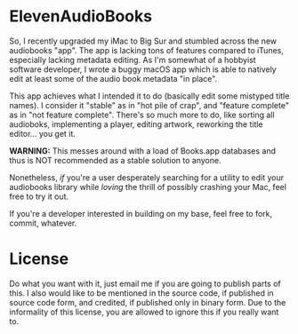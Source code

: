 # ElevenAudioBooks
So, I recently upgraded my iMac to Big Sur and stumbled across the new audiobooks "app". The app is lacking tons of features compared to iTunes, especially lacking metadata editing.
As I'm somewhat of a hobbyist software developer, I wrote a buggy macOS app which is able to natively edit at least some of the audio book metadata "in place".

This app achieves what I intended it to do (basically edit some mistyped title names). I consider it "stable" as in "hot pile of crap", and "feature complete" as in "not feature complete".
There's so much more to do, like sorting all audioboks, implementing a player, editing artwork, reworking the title editor... you get it.

**WARNING:** This messes around with a load of Books.app databases and thus is NOT recommended as a stable solution to anyone.

Nonetheless, *if* you're a user desperately searching for a utility to edit your audiobooks library while *loving* the thrill of possibly crashing your Mac, feel free to try it out.

If you're a developer interested in building on my base, feel free to fork, commit, whatever.

# License 
Do what you want with it, just email me if you are going to publish parts of this. I also would like to be mentioned in the source code, if published in source code form, and credited, if published only in binary form. Due to the informality of this license, you are allowed to ignore this if you really want to.
